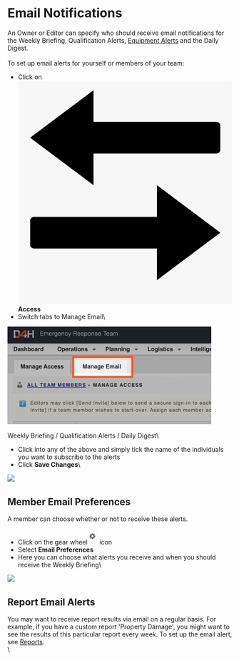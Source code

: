 # Email Notifications

An Owner or Editor can specify who should receive email notifications for the Weekly Briefing, Qualification Alerts, [Equipment Alerts](equipment-alerts.md) and the Daily Digest.  \
\
To set up email alerts for yourself or members of your team:

* Click on ![Image Placeholder](../../.gitbook/assets/access.png) **Access**
* Switch tabs to Manage Email\


![](<../../.gitbook/assets/manage email.png>)

Weekly Briefing / Qualification Alerts / Daily Digest\



* Click into any of the above and simply tick the name of the individuals you want to subscribe to the alerts
* Click **Save Changes**\


![](<../../.gitbook/assets/weekly briefing.gif>)

## Member Email Preferences

A member can choose whether or not to receive these alerts.

* Click on the gear wheel![](<../../.gitbook/assets/gear icon.png>) icon
* Select **Email Preferences**
* Here you can choose what alerts you receive and when you should receive the Weekly Briefing\


![](<../../.gitbook/assets/member email preferences.gif>)

## Report Email Alerts

You may want to receive report results via email on a regular basis. For example, if you have a custom report 'Property Damage', you might want to see the results of this particular report every week. To set up the email alert, see [Reports](../reports/).\
\

